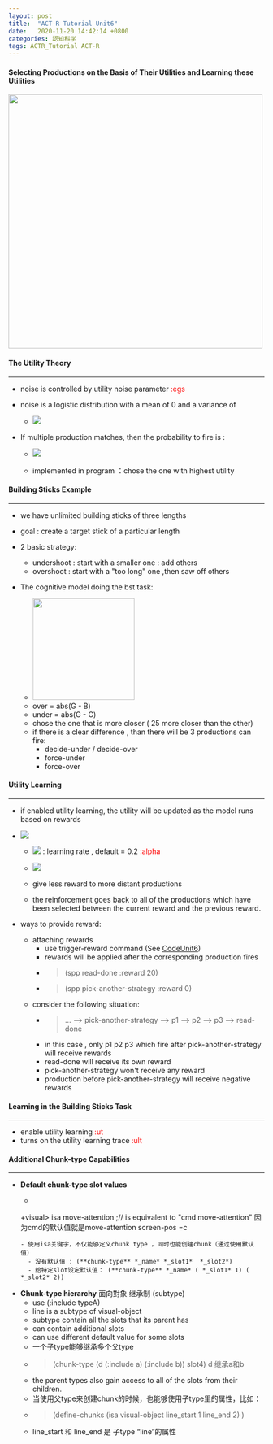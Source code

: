 ```yaml
---
layout: post
title:  "ACT-R Tutorial Unit6"
date:   2020-11-20 14:42:14 +0800
categories: 認知科学
tags: ACTR_Tutorial ACT-R
---
```

#### Selecting Productions on the Basis of Their Utilities and Learning these Utilities
<img src="{{site.baseurl}}/assets/figs/post-20-11-20/bst.gif" width="500px">

#### The Utility Theory
___
- noise is controlled by utility noise parameter <span style="color:red">:egs</span>
- noise is a logistic distribution with a mean of 0 and a variance of

	- <img src="https://latex.codecogs.com/svg.latex?\Large&space;\sigma^2 = \frac{\pi^2}{3}s^2" />

- If multiple production matches, then the probability to fire is :

	- <img src="https://latex.codecogs.com/svg.latex?\Large&space;Probability(i) = \frac{e^{U_i / \sqrt{2}s}}{\sum_j{e^{U_j / \sqrt{2}s}}}" />

    - implemented in program ：chose the one with highest utility

#### Building Sticks Example
___
  - we have unlimited building sticks of three lengths
  - goal :  create a target stick of a particular length
  - 2 basic strategy:
    - undershoot : start with a smaller one : add others
    - overshoot : start with a "too long" one ,then saw off others

- The cognitive model doing the bst task:
	- <img src="{{site.baseurl}}/assets/figs/post-20-11-20/bst.gif" width="200px">
	- over  = abs(G - B)
	- under = abs(G - C)
	- chose the one that is more closer ( 25 more closer than the other)
    - if there is a clear difference , than there will be 3 productions can fire:
      - decide-under / decide-over
      - force-under
      - force-over

#### Utility Learning
___
- if enabled utility learning, the utility will be updated as the model runs based on rewards
- <img src="https://latex.codecogs.com/svg.latex?\Large&space;U_i(n) = U_i(n-1) + \alpha (R_i(n) - U_i(n-1))" />

  - <img src="https://latex.codecogs.com/svg.latex?\Large&space;\alpha" /> : learning rate  ,  default  = 0.2  <span style="color:red">:alpha</span>

  - <img src="https://latex.codecogs.com/svg.latex?\Large&space;R_i(n) = reward  - time(from=selection, to=receive)" />

  - give less reward to more distant productions
  - the reinforcement goes back to all of the productions which have been selected between the current reward and the previous reward.

- ways to provide reward:
	- attaching rewards
		- use trigger-reward command (See [CodeUnit6](link))
		- rewards will be applied after the corresponding production fires
		- > (spp read-done :reward 20)
		- > (spp pick-another-strategy :reward 0)
	- consider the following situation:
      - > ...  --> pick-another-strategy  --> p1 --> p2 --> p3 --> read-done
      - in this case , only p1 p2 p3 which fire after pick-another-strategy will receive rewards
      - read-done will receive its own reward
      - pick-another-strategy won't receive any reward
      - production before pick-another-strategy  will receive negative rewards

#### Learning in the Building Sticks Task
___
  - enable utility learning  <span style="color:red">:ut</span>
  - turns on the utility learning trace  <span style="color:red">:ult</span>

#### Additional Chunk-type Capabilities
___
-  **Default chunk-type slot values**
	- ```lisp
	+visual>
   		isa move-attention    ;// is equivalent to "cmd move-attention" 因为cmd的默认值就是move-attention
   		screen-pos =c
	```
    - 使用isa关键字，不仅能够定义chunk type ，同时也能创建chunk（通过使用默认值）
      - 没有默认值 : (**chunk-type** *_name* *_slot1*  *_slot2*)
      - 给特定slot设定默认值： (**chunk-type** *_name* ( *_slot1* 1) ( *_slot2* 2))

- **Chunk-type hierarchy** 面向對象 继承制 (subtype)
	- use (:include typeA)
	- line is a subtype of visual-object
	- subtype contain all the slots that its parent has
	- can contain additional slots
	- can use different default value for some slots
	- 一个子type能够继承多个父type
	- > (chunk-type (d (:include a) (:include b)) slot4)   d 继承a和b
	- the parent types also gain access to all of the slots from their children.
	- 当使用父type来创建chunk的时候，也能够使用子type里的属性，比如：
	- > (define-chunks (isa visual-object line_start 1 line_end 2) )
	- line_start 和 line_end 是 子type “line”的属性
